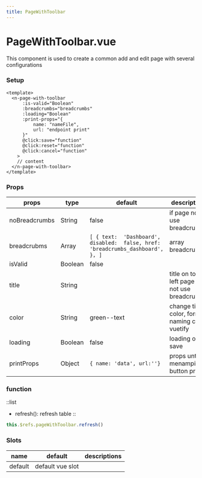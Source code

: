 ```yaml
---
title: PageWithToolbar
---
```

# PageWithToolbar.vue

This component is used to create a common add and edit page with several configurations

### **Setup**

```vue
<template>
  <n-page-with-toolbar
      :is-valid="Boolean"
      :breadcrumbs="breadcrumbs"
      :loading="Boolean"
      :print-props="{
          name: "nameFile",
          url: "endpoint print"
      }"
      @click:save="function"
      @click:reset="function"
      @click:cancel="function"
    >
    // content
  </n-page-with-toolbar>
</template>
```

### **Props**

| props         | type    | default                                                                          | descriptions                                    |
| ------------- | ------- | -------------------------------------------------------------------------------- | ----------------------------------------------- |
| noBreadcrumbs | String  | false                                                                            | if page not use breadcrubms                     |
| breadcrubms   | Array   | `[ { text:  'Dashboard', disabled:  false, href:  'breadcrumbs_dashboard', }, ]` | array breadcrubms                               |
| isValid       | Boolean | false                                                                            |                                                 |
| title         | String  |                                                                                  | title on top left page (if not use breadcrubms) |
| color         | String  | green--text                                                                      | change title color, format naming class vuetify |
| loading       | Boolean | false                                                                            | loading on save                                 |
| printProps    | Object  | `{ name: 'data', url:''}`                                                        | props untuk menampilkan button print            |

### **function**

::list

* refresh(): refresh table
  ::

```javascript
this.$refs.pageWithToolbar.refresh()
```

### **Slots**

| name    | default          | descriptions |
| ------- | ---------------- | ------------ |
| default | default vue slot |              |